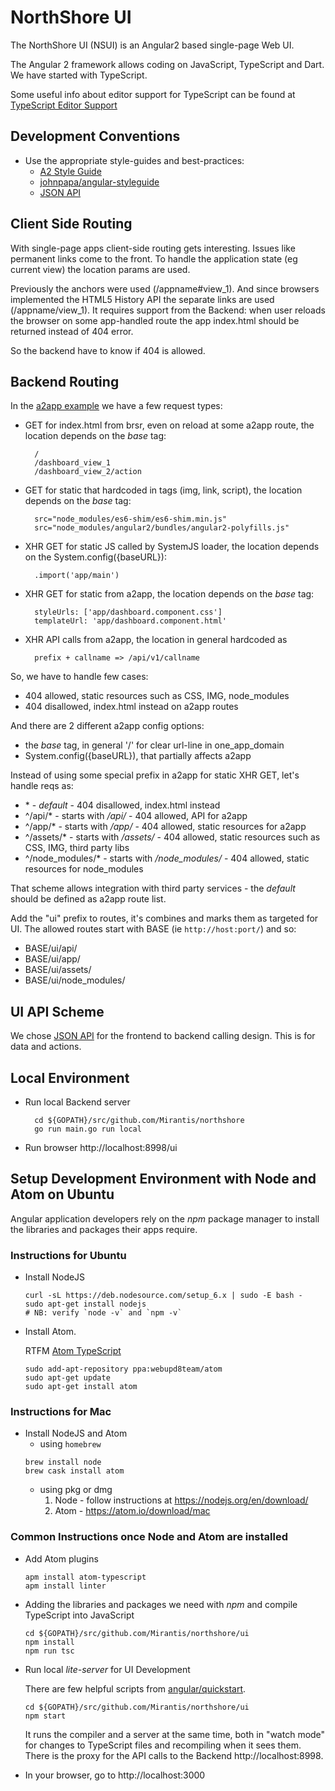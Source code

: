 NorthShore UI
=============

The NorthShore UI (NSUI) is an Angular2 based single-page Web UI.

The Angular 2 framework allows coding on JavaScript, TypeScript and Dart. We have started with TypeScript.

Some useful info about editor support for TypeScript can be found at
[TypeScript Editor Support](https://github.com/Microsoft/TypeScript/wiki/TypeScript-Editor-Support)

Development Conventions
-----------------------

* Use the appropriate style-guides and best-practices:
  - [A2 Style Guide](https://angular.io/docs/ts/latest/guide/style-guide.html)
  - [johnpapa/angular-styleguide](https://github.com/johnpapa/angular-styleguide)
  - [JSON API](http://jsonapi.org/)


Client Side Routing
-------------------
With single-page apps client-side routing gets interesting. Issues like permanent links come to the front. To handle the application state (eg current view) the location
params are used.

Previously the anchors were used (/appname#view_1). And since browsers
implemented the HTML5 History API the separate links are used (/appname/view_1).
It requires support from the Backend: when user reloads the browser on some
app-handled route the app index.html should be returned instead of 404 error.

So the backend have to know if 404 is allowed.

Backend Routing
---------------
In the
[a2app example](https://github.com/johnpapa/angular2-tour-of-heroes/blob/master/index.html)
we have a few request types:

- GET for index.html from brsr, even on reload at some a2app route,
  the location depends on the _base_ tag:

        /
        /dashboard_view_1
        /dashboard_view_2/action

- GET for static that hardcoded in tags (img, link, script),
  the location depends on the _base_ tag:

        src="node_modules/es6-shim/es6-shim.min.js"
        src="node_modules/angular2/bundles/angular2-polyfills.js"

- XHR GET for static JS called by SystemJS loader, the location depends on
  the System.config({baseURL}):

        .import('app/main')

- XHR GET for static from a2app, the location depends on the _base_ tag:

        styleUrls: ['app/dashboard.component.css']
        templateUrl: 'app/dashboard.component.html'

- XHR API calls from a2app, the location in general hardcoded as

        prefix + callname => /api/v1/callname


So, we have to handle few cases:

- 404 allowed, static resources such as CSS, IMG, node_modules
- 404 disallowed, index.html instead on a2app routes

And there are 2 different a2app config options:

- the _base_ tag, in general '/' for clear url-line in one_app_domain
- System.config({baseURL}), that partially affects a2app

Instead of using some special prefix in a2app for static XHR GET,
let's handle reqs as:

- \* - _default_ - 404 disallowed, index.html instead
- ^/api/* - starts with _/api/_ - 404 allowed, API for a2app
- ^/app/* - starts with _/app/_ - 404 allowed, static resources for a2app
- ^/assets/* - starts with _/assets/_ - 404 allowed, static resources
  such as CSS, IMG, third party libs
- ^/node_modules/* - starts with _/node_modules/_ - 404 allowed,
  static resources for node_modules

That scheme allows integration with third party services - the _default_
should be defined as a2app route list.

Add the "ui" prefix to routes, it's combines and marks them as targeted for UI.
The allowed routes start with BASE (ie `http://host:port/`) and so:

- BASE/ui/api/
- BASE/ui/app/
- BASE/ui/assets/
- BASE/ui/node_modules/


UI API Scheme
-------------
We chose [JSON API](http://jsonapi.org/) for the frontend to backend calling design. This is for data and actions.

Local Environment
-----------------
* Run local Backend server

        cd ${GOPATH}/src/github.com/Mirantis/northshore
        go run main.go run local

* Run browser http://localhost:8998/ui


## Setup Development Environment with Node and Atom on Ubuntu

Angular application developers rely on the _npm_ package manager to install the libraries and packages their apps require.

### Instructions for Ubuntu
* Install NodeJS
  ```
  curl -sL https://deb.nodesource.com/setup_6.x | sudo -E bash -
  sudo apt-get install nodejs
  # NB: verify `node -v` and `npm -v`
  ```

* Install Atom.

  RTFM [Atom TypeScript](https://atom.io/packages/atom-typescript)
  ```
  sudo add-apt-repository ppa:webupd8team/atom
  sudo apt-get update
  sudo apt-get install atom
  ```

### Instructions for Mac
* Install NodeJS and Atom
  * using `homebrew`
  ```
  brew install node
  brew cask install atom
  ```
  * using pkg or dmg
    1. Node - follow instructions at https://nodejs.org/en/download/
    1. Atom - https://atom.io/download/mac


### Common Instructions once Node and Atom are installed

* Add Atom plugins

  ```
  apm install atom-typescript
  apm install linter
  ```

* Adding the libraries and packages we need with _npm_
  and compile TypeScript into JavaScript
  ```
  cd ${GOPATH}/src/github.com/Mirantis/northshore/ui
  npm install
  npm run tsc
  ```

* Run local _lite-server_ for UI Development

  There are few helpful scripts from
  [angular/quickstart](https://angular.io/docs/ts/latest/quickstart.html#!#config-files).
  ```
  cd ${GOPATH}/src/github.com/Mirantis/northshore/ui
  npm start
  ```
  It runs the compiler and a server at the same time, both in "watch mode" for
  changes to TypeScript files and recompiling when it sees them.
  There is the proxy for the API calls to the Backend http://localhost:8998.

* In your browser, go to http://localhost:3000
